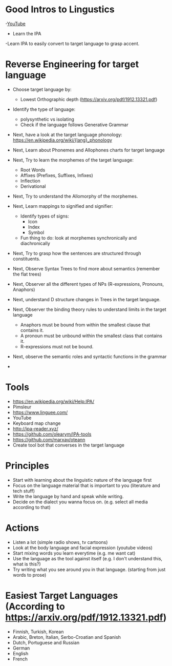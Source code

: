 # Good Intros to Lingustics

-[YouTube](https://www.youtube.com/watch?v=sGWpbDI11Ik)
- Learn the IPA

-Learn IPA to easily convert to target language to grasp accent.
# Reverse Engineering for target language
- Choose target language by:
    - Lowest Orthographic depth (https://arxiv.org/pdf/1912.13321.pdf)
- Identify the type of language:
    - polysynthetic vs isolating
    - Check if the language follows Generative Grammar

- Next, have a look at the target language phonology: https://en.wikipedia.org/wiki/{lang}_phonology
- Next, Learn about Phonemes and Allophones charts for target language
- Next, Try to learn the morphemes of the target language:
    - Root Words
    - Affixes (Prefixes, Suffixes, Infixes)
    - Inflection
    - Derivational
- Next, Try to understand the Allomorphy of the morphemes.
- Next, Learn mappings to signified and signifier:
    - Identify types of signs:
        - Icon
        - Index
        - Symbol
    - Fun thing to do: look at morphemes synchronically and diachronically
- Next, Try to grasp how the sentences are structured through constituents.
- Next, Observe Syntax Trees to find more about semantics (remember the flat trees)
- Next, Observer all the different types of NPs (R-expressions, Pronouns, Anaphors)
- Next, understand D structure changes in Trees in the target language.
- Next, Observer the binding theory rules to understand limits in the target language
    - Anaphors must be bound from within the smallest clause that contains it.
    - A pronoun must be unbound within the smallest class that contains it.
    - R-expressions must not be bound.
- Next, observe the semantic roles and syntactic functions in the grammar
-

# Tools
- https://en.wikipedia.org/wiki/Help:IPA/
- Pimsleur
- https://www.linguee.com/
- YouTube
- Keyboard map change
- http://ipa-reader.xyz/
- https://github.com/olearym/IPA-tools
- https://github.com/marxav/oteann
- Create tool bot that converses in the target language
# Principles

- Start with learning about the linguistic nature of the language first
- Focus on the language material that is important to you (literature and tech stuff)
- Write the language by hand and speak while writing.
- Decide on the dialect you wanna focus on. (e.g. select all media according to that)

# Actions

- Listen a lot (simple radio shows, tv cartoons)
- Look at the body language and facial expression (youtube videos)
- Start mixing words you learn everytime (e.g. me want cat)
- Use the language as the tool against itself (e.g. I don't understand this, what is this?)
- Try writing what you see around you in that language. (starting from just words to prose)


# Easiest Target Languages (According to https://arxiv.org/pdf/1912.13321.pdf)
- Finnish, Turkish, Korean
- Arabic, Breton, Italian, Serbo-Croatian and Spanish
- Dutch, Portuguese and Russian
- German
- English
- French
